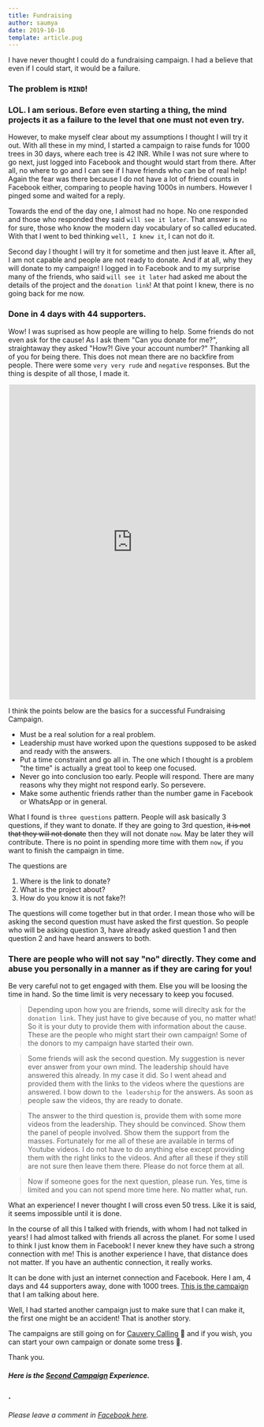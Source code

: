```yaml
---
title: Fundraising
author: saumya
date: 2019-10-16
template: article.pug
---
```


I have never thought I could do a fundraising campaign. I had a believe that even if I could start, it would be a failure. 

### The problem is __`MIND`__! 

### LOL. I am serious. Before even starting a thing, the mind projects it as a failure to the level that one must not even try.

<span class="more"></span>

However, to make myself clear about my assumptions I thought I will try it out. With all these in my mind, I started a campaign to raise funds for 1000 trees in 30 days, where each tree is 42 INR. While I was not sure where to go next, just logged into Facebook and thought would start from there. After all, no where to go and I can see if I have friends who can be of real help! Again the fear was there because I do not have a lot of friend counts in Facebook either, comparing to people having 1000s in numbers. However I pinged some and waited for a reply.

Towards the end of the day one, I almost had no hope. No one responded and those who responded they said `will see it later`. That answer is `no` for sure, those who know the modern day vocabulary of so called educated. With that I went to bed thinking `well, I knew it`, I can not do it.

Second day I thought I will try it for sometime and then just leave it. After all, I am not capable and people are not ready to donate. And if at all, why they will donate to my campaign! I logged in to Facebook and to my surprise many of the friends, who said `will see it later` had asked me about the details of the project and the `donation link`! At that point I knew, there is no going back for me now. 

### Done in 4 days with 44 supporters.

Wow! I was suprised as how people are willing to help. Some friends do not even ask for the cause! As I ask them "Can you donate for me?", straightaway they asked "How?! Give your account number?" Thanking all of you for being there. This does not mean there are no backfire from people. There were some `very very rude` and `negative` responses. But the thing is despite of all those, I made it. 

<center>
<iframe src="https://www.facebook.com/plugins/post.php?href=https%3A%2F%2Fwww.facebook.com%2Fphoto.php%3Ffbid%3D10162802205600179%26set%3Da.112470705178%26type%3D3&width=500" width="500" height="638" style="border:none;overflow:hidden" scrolling="no" frameborder="0" allowTransparency="true" allow="encrypted-media"></iframe>
</center>

I think the points below are the basics for a successful Fundraising Campaign.

 - Must be a real solution for a real problem.
 - Leadership must have worked upon the questions supposed to be asked and ready with the answers.
 - Put a time constraint and go all in. The one which I thought is a problem "the time" is actually a great tool to keep one focused.
 - Never go into conclusion too early. People will respond. There are many reasons why they might not respond early. So persevere.
 - Make some authentic friends rather than the number game in Facebook or WhatsApp or in general.     

What I found is `three questions` pattern. People will ask basically 3 questions, if they want to donate. If they are going to 3rd question, ~~it is not that they will not donate~~ then they will not donate `now`. May be later they will contribute. There is no point in spending more time with them `now`, if you want to finish the campaign in time. 

The questions are

 1. Where is the link to donate?
 2. What is the project about?
 3. How do you know it is not fake?!          

The questions will come together but in that order. I mean those who will be asking the second question must have asked the first question. So people who will be asking question 3, have already asked question 1 and then question 2 and have heard answers to both.

### There are people who will not say "no" directly. They come and abuse you personally in a manner as if they are caring for you! 

Be very careful not to get engaged with them. Else you will be loosing the time in hand. So the time limit is very necessary to keep you focused.

> Depending upon how you are friends, some will direclty ask for the `donation link`. They just have to give because of you, no matter what! So it is your duty to provide them with information about the cause. These are the people who might start their own campaign! Some of the donors to my campaign have started their own. 

> Some friends will ask the second question. My suggestion is never ever answer from your own mind. The leadership should have answered this already. In my case it did. So I went ahead and provided them with the links to the videos where the questions are answered. I bow down to `the leadership` for the answers. As soon as people saw the videos, thy are ready to donate.

> The answer to the third question is, provide them with some more videos from the leadership. They should be convinced. Show them the panel of people involved. Show them the support from the masses. Fortunately for me all of these are available in terms of Youtube videos. I do not have to do anything else except providing them with the right links to the videos. And after all these if they still are not sure then leave them there. Please do not force them at all.

> Now if someone goes for the next question, please run. Yes, time is limited and you can not spend more time here. No matter what, run.

What an experience! I never thought I will cross even 50 tress. Like it is said, it seems impossible until it is done. 

In the course of all this I talked with friends, with whom I had not talked in years! I had almost talked with friends all across the planet. For some I used to think I just know them in Facebook! I never knew they have such a strong connection with me! This is another experience I have, that distance does not matter. If you have an authentic connection, it really works.

It can be done with just an internet connection and Facebook. Here I am, 4 days and 44 supporters away, done with 1000 trees. [This is the campaign][m1] that I am talking about here.

Well, I had started another campaign just to make sure that I can make it, the first one might be an accident! That is another story.

The campaigns are still going on for [Cauvery Calling][cc] 🙏 and if you wish, you can start your own campaign or donate some tress 🙏. 

Thank you.

##### Here is the [Second Campaign][2] Experience.

### .

###### Please leave a comment in [Facebook here][fb-comment].







<!-- The long story is coming soon. -->


[details]: long_story.html
[2]: 2.html

[cc]: https://www.ishaoutreach.org/en/cauvery-calling
[m1]: https://www.ishaoutreach.org/en/cauvery-calling/campaigns/cauvery-calling-action-now-12287
[fb-comment]: https://www.facebook.com/saumyaray/posts/10162952072090179

